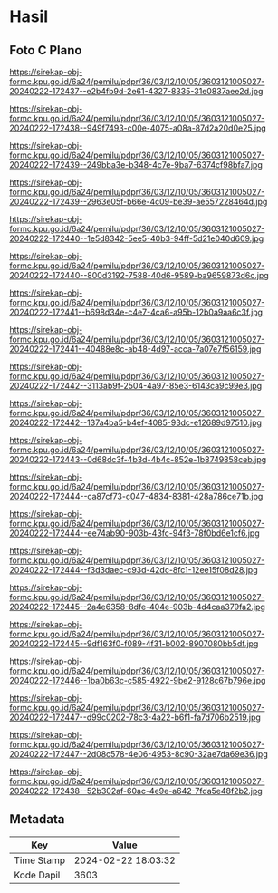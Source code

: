 # Hasil

## Foto C Plano

https://sirekap-obj-formc.kpu.go.id/6a24/pemilu/pdpr/36/03/12/10/05/3603121005027-20240222-172437--e2b4fb9d-2e61-4327-8335-31e0837aee2d.jpg

https://sirekap-obj-formc.kpu.go.id/6a24/pemilu/pdpr/36/03/12/10/05/3603121005027-20240222-172438--949f7493-c00e-4075-a08a-87d2a20d0e25.jpg

https://sirekap-obj-formc.kpu.go.id/6a24/pemilu/pdpr/36/03/12/10/05/3603121005027-20240222-172439--249bba3e-b348-4c7e-9ba7-6374cf98bfa7.jpg

https://sirekap-obj-formc.kpu.go.id/6a24/pemilu/pdpr/36/03/12/10/05/3603121005027-20240222-172439--2963e05f-b66e-4c09-be39-ae557228464d.jpg

https://sirekap-obj-formc.kpu.go.id/6a24/pemilu/pdpr/36/03/12/10/05/3603121005027-20240222-172440--1e5d8342-5ee5-40b3-94ff-5d21e040d609.jpg

https://sirekap-obj-formc.kpu.go.id/6a24/pemilu/pdpr/36/03/12/10/05/3603121005027-20240222-172440--800d3192-7588-40d6-9589-ba9659873d6c.jpg

https://sirekap-obj-formc.kpu.go.id/6a24/pemilu/pdpr/36/03/12/10/05/3603121005027-20240222-172441--b698d34e-c4e7-4ca6-a95b-12b0a9aa6c3f.jpg

https://sirekap-obj-formc.kpu.go.id/6a24/pemilu/pdpr/36/03/12/10/05/3603121005027-20240222-172441--40488e8c-ab48-4d97-acca-7a07e7f56159.jpg

https://sirekap-obj-formc.kpu.go.id/6a24/pemilu/pdpr/36/03/12/10/05/3603121005027-20240222-172442--3113ab9f-2504-4a97-85e3-6143ca9c99e3.jpg

https://sirekap-obj-formc.kpu.go.id/6a24/pemilu/pdpr/36/03/12/10/05/3603121005027-20240222-172442--137a4ba5-b4ef-4085-93dc-e12689d97510.jpg

https://sirekap-obj-formc.kpu.go.id/6a24/pemilu/pdpr/36/03/12/10/05/3603121005027-20240222-172443--0d68dc3f-4b3d-4b4c-852e-1b8749858ceb.jpg

https://sirekap-obj-formc.kpu.go.id/6a24/pemilu/pdpr/36/03/12/10/05/3603121005027-20240222-172444--ca87cf73-c047-4834-8381-428a786ce71b.jpg

https://sirekap-obj-formc.kpu.go.id/6a24/pemilu/pdpr/36/03/12/10/05/3603121005027-20240222-172444--ee74ab90-903b-43fc-94f3-78f0bd6e1cf6.jpg

https://sirekap-obj-formc.kpu.go.id/6a24/pemilu/pdpr/36/03/12/10/05/3603121005027-20240222-172444--f3d3daec-c93d-42dc-8fc1-12ee15f08d28.jpg

https://sirekap-obj-formc.kpu.go.id/6a24/pemilu/pdpr/36/03/12/10/05/3603121005027-20240222-172445--2a4e6358-8dfe-404e-903b-4d4caa379fa2.jpg

https://sirekap-obj-formc.kpu.go.id/6a24/pemilu/pdpr/36/03/12/10/05/3603121005027-20240222-172445--9df163f0-f089-4f31-b002-8907080bb5df.jpg

https://sirekap-obj-formc.kpu.go.id/6a24/pemilu/pdpr/36/03/12/10/05/3603121005027-20240222-172446--1ba0b63c-c585-4922-9be2-9128c67b796e.jpg

https://sirekap-obj-formc.kpu.go.id/6a24/pemilu/pdpr/36/03/12/10/05/3603121005027-20240222-172447--d99c0202-78c3-4a22-b6f1-fa7d706b2519.jpg

https://sirekap-obj-formc.kpu.go.id/6a24/pemilu/pdpr/36/03/12/10/05/3603121005027-20240222-172447--2d08c578-4e06-4953-8c90-32ae7da69e36.jpg

https://sirekap-obj-formc.kpu.go.id/6a24/pemilu/pdpr/36/03/12/10/05/3603121005027-20240222-172438--52b302af-60ac-4e9e-a642-7fda5e48f2b2.jpg


## Metadata

| Key        | Value               |
| ---------- | ------------------- |
| Time Stamp | 2024-02-22 18:03:32 |
| Kode Dapil | 3603                |



